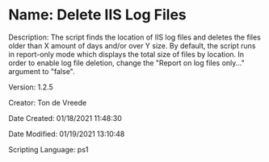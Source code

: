 ﻿# Name: Delete IIS Log Files

Description: The script finds the location of IIS log files and deletes the files older than X amount of days and/or over Y size. By default, the script runs in report-only mode which displays the total size of files by location. In order to enable log file deletion, change the "Report on log files only..." argument to "false".


Version: 1.2.5

Creator: Ton de Vreede

Date Created: 01/18/2021 11:48:30

Date Modified: 01/19/2021 13:10:48

Scripting Language: ps1

